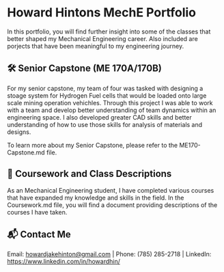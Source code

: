 # Howard Hintons MechE Portfolio

In this portfolio, you will find further insight into some of the classes that better shaped my Mechanical Engineering career. Also included are porjects that have been meaningful to my engineering journey.  

## 🛠 Senior Capstone (ME 170A/170B)

For my senior capstone, my team of four was tasked with designing a stoage system for Hydrogen Fuel cells that would be loaded onto large scale mining operation vehichles. Through this project I was able to work with a team and develop better understanding of team dynamics within an engineering space. I also developed greater CAD skills and better understanding of how to use those skills for analysis of materials and designs. 

To learn more about my Senior Capstone, please refer to the ME170-Capstone.md file. 

## 📘 Coursework and Class Descriptions

As an Mechanical Engineering student, I have completed various courses that have expanded my knowledge and skills in the field. In the Coursework.md file, you will find a document providing descriptions of the courses I have taken.

## 📬 Contact Me

Email: howardjakehinton@gmail.com | Phone: (785) 285-2718 | LinkedIn: https://www.linkedin.com/in/howardhin/
